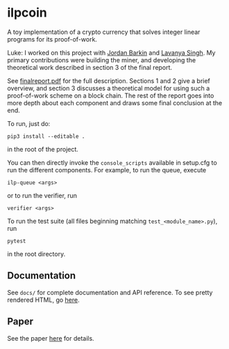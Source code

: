 # ilpcoin

A toy implementation of a crypto currency that solves integer linear programs for its proof-of-work. 

Luke: I worked on this project with [Jordan Barkin](https://github.com/jordanbarkin) and [Lavanya Singh](https://github.com/lsingh123). My primary contributions were building the miner, and developing the theoretical work described in section 3 of the final report.

See [finalreport.pdf](https://github.com/lukekenworthy/ilpcoin/blob/main/finalreport.pdf) for the full description. Sections 1 and 2 give a brief overview, and section 3 discusses a theoretical model for using such a proof-of-work scheme on a block chain. The rest of the report goes into more depth about each component and draws some final conclusion at the end.


To run, just do:

```
pip3 install --editable .
```
in the root of the project.

You can then directly invoke the `console_scripts` available in setup.cfg to run the different components. For example, to run the queue, execute

```
ilp-queue <args>
```

or to run the verifier, run

```
verifier <args>
```

To run the test suite (all files beginning matching `test_<module_name>.py`), run
```
pytest
```
in the root directory.

## Documentation

See `docs/` for complete documentation and API reference. To see pretty rendered HTML, go [here](https://htmlpreview.github.io/?https://raw.githubusercontent.com/lsingh123/ilpcoin/main/docs/index.html).

## Paper

See the paper [here](https://github.com/lsingh123/ilpcoin/blob/main/ilpcoin_paper.pdf) for details.
